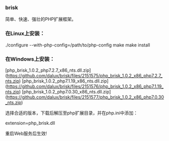 ### brisk
简单、快速、强壮的PHP扩展框架。

### 在Linux上安装：

./configure --with-php-config=/path/to/php-config
make
make install

### 在Windows上安装：

[php_brisk_1.0.2_php7.2.7_x86_nts.dll.zip]
(https://github.com/dalux/brisk/files/2151575/php_brisk_1.0.2_x86_php7.2.7_nts.zip)
[php_brisk_1.0.2_php7.1.19_x86_nts.dll.zip]
(https://github.com/dalux/brisk/files/2151576/php_brisk_1.0.2_x86_php7.1.19_nts.zip)
[php_brisk_1.0.2_php7.0.30_x86_nts.dll.zip]
(https://github.com/dalux/brisk/files/2151577/php_brisk_1.0.2_x86_php7.0.30_nts.zip)

选择合适的版本，下载后解压至php扩展目录，并在php.ini中添加：

extension=php_brisk.dll

重启Web服务后生效!
